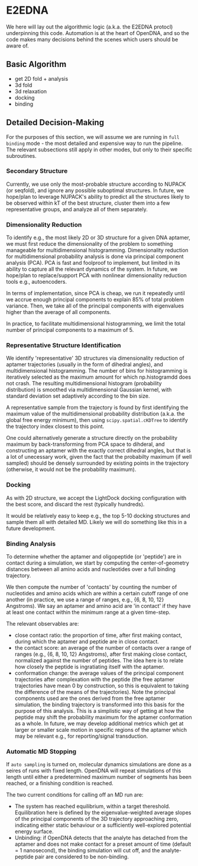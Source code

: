 # E2EDNA

We here will lay out the algorithmic logic (a.k.a. the E2EDNA protocl) underpinning this code.
Automation is at the heart of OpenDNA, and so the code makes many decisions behind the scenes which users should be aware of.

## Basic Algorithm

* get 2D fold + analysis
* 3d fold
* 3d relaxation
* docking
* binding

## Detailed Decision-Making

For the purposes of this section, we will assume we are running in `full binding` mode - the most detailed and expensive way to run the pipeline.
The relevant subsections still apply in other modes, but only to their specific subroutines.

### Secondary Structure
Currently, we use only the most-probable structure according to NUPACK (or seqfold), and ignore any possible suboptimal structures.
In future, we hope/plan to leverage NUPACK's ability to predict all the structures likely to be observed within kT of the best structure, cluster them into a few representative groups, and analyze all of them separately.

### Dimensionality Reduction
To identify e.g., the most likely 2D or 3D structure for a given DNA aptamer, we must first reduce the dimensionality of the problem to something manageable for multidimensional histogramming.
Dimensionality reduction for multidimensional probability analysis is done via principal component analysis (PCA).
PCA is fast and foolproof to implement, but limited in its ability to capture all the relevant dynamics of the system. 
In future, we hope/plan to replace/support PCA with nonlinear dimensionality reduction tools e.g., autoencoders.

In terms of implementation, since PCA is cheap, we run it repeatedly until we accrue enough principal components to explain 85% of total problem variance. 
Then, we take all of the principal components with eigenvalues higher than the average of all components. 

In practice, to facilitate multidimensional histogramming, we limit the total number of principal components to a maximum of 5.


### Representative Structure Identification
We identify 'representative' 3D structures via dimensionality reduction of aptamer trajectories (usually in the form of dihedral angles), and multidimensional histogramming.
The number of bins for histogramming is iteratively selected as the maximum amount for which np.histogramdd does not crash.
The resulting multidimensional histogram (probability distribution) is smoothed via multidimensional Gaussian kernel, with standard deviation set adaptively according to the bin size.

A representative sample from the trajectory is found by first identifying the maximum value of the multidimensional probability distribution (a.k.a. the global free energy minimum), then using `scipy.spatial.cKDTree` to identify the trajectory index closest to this point.

One could alternatively generate a structure directly on the probability maximum by back-transforming from PCA space to dihderal, and constructing an aptamer with the exactly correct dihedral angles, but that is a lot of unecessary work, given the fact that the probabilty maximum (if well sampled) should be densely surrounded by existing points in the trajectory (otherwise, it would not be the probability maximum).

### Docking

As with 2D structure, we accept the LightDock docking configuration with the best score, and discard the rest (typically hundreds). 

It would be relatively easy to keep e.g., the top 5-10 docking structures and sample them all with detailed MD. 
Likely we will do something like this in a future development.

### Binding Analysis
To determine whether the aptamer and oligopeptide (or 'peptide') are in contact during a simulation, we start by computing the center-of-geometry distances between all amino acids and nucleotides over a full binding trajectory.

We then compute the number of 'contacts' by counting the number of nucleotides and amino acids which are within a certain cutoff range of one another (in practice, we use a range of ranges, e.g., {6, 8, 10, 12} Angstroms).
We say an aptamer and amino acid are 'in contact' if they have at least one contact within the minimum range at a given time-step. 

The relevant observables are:
* close contact ratio: the proportion of time, after first making contact, during which the aptamer and peptide are in close contact.
* the contact score: an average of the number of contacts over a range of ranges (e.g., {6, 8, 10, 12} Angstroms), after first making close contact, normalized against the number of peptides. The idea here is to relate how closely the peptide is ingratiating itself with the aptamer.
* conformation change: the average values of the principal component trajectories after complexation with the peptide (the free aptamer trajectories have mean 0 by construction, so this is equivalent to taking the difference of the means of the trajectories). 
  Note the principal components used are the ones derived from the free aptamer simulation, the binding trajectory is transformed into this basis for the purpose of this analysis. 
  This is a simplistic way of getting at how the peptide may shift the probability maximum for the aptamer conformation as a whole. 
  In future, we may develop additional metrics which get at larger or smaller scale motion in specific regions of the aptamer which may be relevant e.g., for reporting/signal transduction.
  
### Automatic MD Stopping

If `auto sampling` is turned on, molecular dynamics simulations are done as a seires of runs with fixed length. 
OpenDNA will repeat simulations of this length until either a predetermined maximum number of segments has been reached, or a finishing condition is reached.

The two current conditions for calling off an MD run are:
* The system has reached equilibrium, within a target thereshold. 
Equilibration here is defined by the eigenvalue-weighted average slopes of the principal components of the 3D trajectory approaching zero, indicating either static behaviour or a sufficiently well-explored potential energy surface.
* Unbinding: if OpenDNA detects that the analyte has detached from the aptamer and does not make contact for a preset amount of time (default = 1 nanosecond), the binding simulation will cut off, and the analyte-peptide pair are considered to be non-binding.
